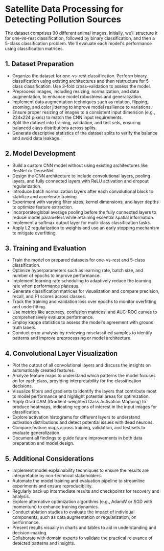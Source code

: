 # Satellite Data Processing for Detecting Pollution Sources

The dataset comprises 90 different animal images. Initially, we'll structure it for one-vs-rest classification, followed by binary classification, and then a 5-class classification problem. We'll evaluate each model's performance using classification matrices.

## 1. Dataset Preparation
- Organize the dataset for one-vs-rest classification. Perform binary classification using existing architectures and then restructure for 5-class classification. Use 3-fold cross-validation to assess the model.
- Preprocess images, including resizing, normalization, and data augmentation, to enhance model robustness and generalization.
- Implement data augmentation techniques such as rotation, flipping, zooming, and color jittering to improve model resilience to variations.
- Ensure proper resizing of images to a consistent input dimension (e.g., 224x224 pixels) to match the CNN input requirements.
- Split the dataset into training, validation, and test sets, ensuring balanced class distributions across splits.
- Generate descriptive statistics of the dataset splits to verify the balance and avoid data leakage.

## 2. Model Development
- Build a custom CNN model without using existing architectures like ResNet or DenseNet.
- Design the CNN architecture to include convolutional layers, pooling layers, and fully connected layers with ReLU activation and dropout regularization.
- Introduce batch normalization layers after each convolutional block to stabilize and accelerate training.
- Experiment with varying filter sizes, kernel dimensions, and layer depths to optimize feature extraction.
- Incorporate global average pooling before the fully connected layers to reduce model parameters while retaining essential spatial information.
- Implement a softmax output layer for multi-class classification tasks.
- Apply L2 regularization to weights and use an early stopping mechanism to mitigate overfitting.

## 3. Training and Evaluation
- Train the model on prepared datasets for one-vs-rest and 5-class classification.
- Optimize hyperparameters such as learning rate, batch size, and number of epochs to improve performance.
- Implement learning rate scheduling to adaptively reduce the learning rate when performance plateaus.
- Generate classification matrices for visualization and compare precision, recall, and F1 scores across classes.
- Track the training and validation loss over epochs to monitor overfitting and underfitting.
- Use metrics like accuracy, confusion matrices, and AUC-ROC curves to comprehensively evaluate performance.
- Employ kappa statistics to assess the model's agreement with ground truth labels.
- Conduct error analysis by reviewing misclassified samples to identify patterns and improve preprocessing or model architecture.

## 4. Convolutional Layer Visualization
- Plot the output of all convolutional layers and discuss the insights on automatically created features.
- Analyze feature maps to understand which patterns the model focuses on for each class, providing interpretability for the classification decisions.
- Visualize filters and gradients to identify the layers that contribute most to model performance and highlight potential areas for optimization.
- Apply Grad CAM (Gradient-weighted Class Activation Mapping) to produce heatmaps, indicating regions of interest in the input images for classification.
- Explore activation histograms for different layers to understand activation distributions and detect potential issues with dead neurons.
- Compare feature maps across training, validation, and test sets to evaluate generalization.
- Document all findings to guide future improvements in both data preparation and model design.

## 5. Additional Considerations
- Implement model explainability techniques to ensure the results are interpretable by non-technical stakeholders.
- Automate the model training and evaluation pipeline to streamline experiments and ensure reproducibility.
- Regularly back up intermediate results and checkpoints for recovery and analysis.
- Explore alternative optimization algorithms (e.g., AdamW or SGD with momentum) to enhance training dynamics.
- Conduct ablation studies to evaluate the impact of individual components, such as data augmentation or regularization, on performance.
- Present results visually in charts and tables to aid in understanding and decision-making.
- Collaborate with domain experts to validate the practical relevance of detected patterns and insights.
